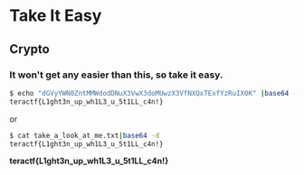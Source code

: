 # Take It Easy

## Crypto

### It won't get any easier than this, so take it easy.

```sh
$ echo "dGVyYWN0ZntMMWdodDNuX3VwX3doMUwzX3VfNXQxTExfYzRuIX0K" |base64 -d
teractf{L1ght3n_up_wh1L3_u_5t1LL_c4n!}

```

or

```sh
$ cat take_a_look_at_me.txt|base64 -d
teractf{L1ght3n_up_wh1L3_u_5t1LL_c4n!}

```

**teractf{L1ght3n_up_wh1L3_u_5t1LL_c4n!}**
